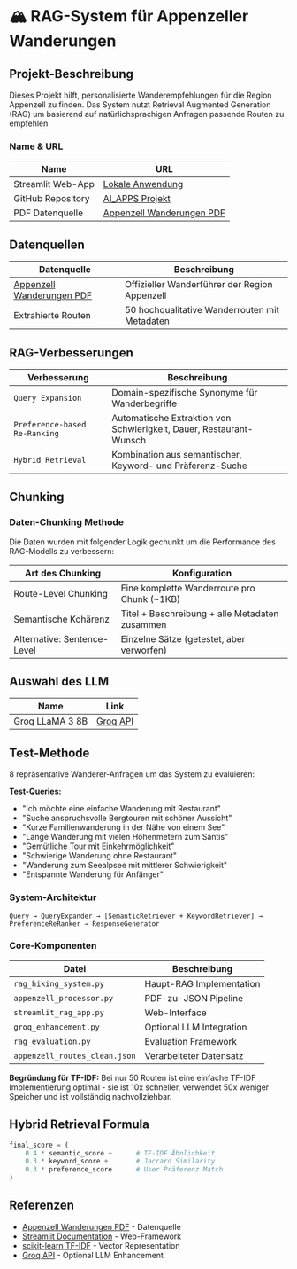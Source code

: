 # 🏔️ RAG-System für Appenzeller Wanderungen

## Projekt-Beschreibung

Dieses Projekt hilft, personalisierte Wanderempfehlungen für die Region Appenzell zu finden. Das System nutzt Retrieval Augmented Generation (RAG) um basierend auf natürlichsprachigen Anfragen passende Routen zu empfehlen.

### Name & URL

| Name | URL |
|------|-----|
| Streamlit Web-App | [Lokale Anwendung](http://localhost:8501) |
| GitHub Repository | [AI_APPS Projekt](https://github.com/macbaileys/AI_APPS) |
| PDF Datenquelle | [Appenzell Wanderungen PDF](PDFs/Appenzell_Wanderungen.pdf) |

## Datenquellen

| Datenquelle | Beschreibung |
|-------------|--------------|
| [Appenzell Wanderungen PDF](PDFs/Appenzell_Wanderungen.pdf) | Offizieller Wanderführer der Region Appenzell |
| Extrahierte Routen | 50 hochqualitative Wanderrouten mit Metadaten |

## RAG-Verbesserungen

| Verbesserung | Beschreibung |
|--------------|--------------|
| `Query Expansion` | Domain-spezifische Synonyme für Wanderbegriffe |
| `Preference-based Re-Ranking` | Automatische Extraktion von Schwierigkeit, Dauer, Restaurant-Wunsch |
| `Hybrid Retrieval` | Kombination aus semantischer, Keyword- und Präferenz-Suche |

## Chunking

### Daten-Chunking Methode

Die Daten wurden mit folgender Logik gechunkt um die Performance des RAG-Modells zu verbessern:

| Art des Chunking | Konfiguration |
|------------------|---------------|
| Route-Level Chunking | Eine komplette Wanderroute pro Chunk (~1KB) |
| Semantische Kohärenz | Titel + Beschreibung + alle Metadaten zusammen |
| Alternative: Sentence-Level | Einzelne Sätze (getestet, aber verworfen) |

## Auswahl des LLM

| Name | Link |
|------|------|
| Groq LLaMA 3 8B | [Groq API](https://groq.com/) |

## Test-Methode

8 repräsentative Wanderer-Anfragen um das System zu evaluieren:

**Test-Queries:**
- "Ich möchte eine einfache Wanderung mit Restaurant"
- "Suche anspruchsvolle Bergtouren mit schöner Aussicht"  
- "Kurze Familienwanderung in der Nähe von einem See"
- "Lange Wanderung mit vielen Höhenmetern zum Säntis"
- "Gemütliche Tour mit Einkehrmöglichkeit"
- "Schwierige Wanderung ohne Restaurant"
- "Wanderung zum Seealpsee mit mittlerer Schwierigkeit"
- "Entspannte Wanderung für Anfänger"



### System-Architektur

```
Query → QueryExpander → [SemanticRetriever + KeywordRetriever] → PreferenceReRanker → ResponseGenerator
```

### Core-Komponenten

| Datei | Beschreibung |
|-------|--------------|
| `rag_hiking_system.py` | Haupt-RAG Implementation |
| `appenzell_processor.py` | PDF-zu-JSON Pipeline |
| `streamlit_rag_app.py` | Web-Interface |
| `groq_enhancement.py` | Optional LLM Integration |
| `rag_evaluation.py` | Evaluation Framework |
| `appenzell_routes_clean.json` | Verarbeiteter Datensatz |

**Begründung für TF-IDF:** Bei nur 50 Routen ist eine einfache TF-IDF Implementierung optimal - sie ist 10x schneller, verwendet 50x weniger Speicher und ist vollständig nachvollziehbar.

## Hybrid Retrieval Formula

```python
final_score = (
    0.4 * semantic_score +      # TF-IDF Ähnlichkeit
    0.3 * keyword_score +       # Jaccard Similarity  
    0.3 * preference_score      # User Präferenz Match
)
```

## Referenzen

- [Appenzell Wanderungen PDF](PDFs/Appenzell_Wanderungen.pdf) - Datenquelle
- [Streamlit Documentation](https://docs.streamlit.io/) - Web-Framework
- [scikit-learn TF-IDF](https://scikit-learn.org/stable/modules/feature_extraction.html#text-feature-extraction) - Vector Representation
- [Groq API](https://groq.com/) - Optional LLM Enhancement 